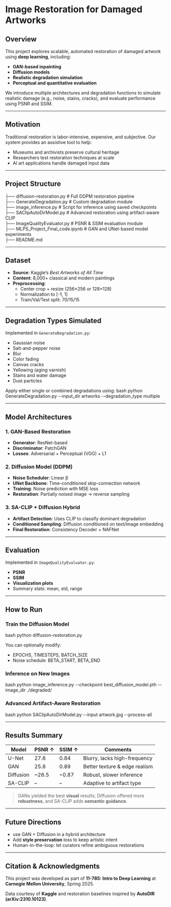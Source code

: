 # Image Restoration for Damaged Artworks

## Overview

This project explores scalable, automated restoration of damaged artwork using **deep learning**, including:
- **GAN-based inpainting**
- **Diffusion models**
- **Realistic degradation simulation**
- **Perceptual and quantitative evaluation**

We introduce multiple architectures and degradation functions to simulate realistic damage (e.g., noise, stains, cracks), and evaluate performance using PSNR and SSIM.

---

## Motivation

Traditional restoration is labor-intensive, expensive, and subjective. Our system provides an assistive tool to help:
- Museums and archivists preserve cultural heritage
- Researchers test restoration techniques at scale
- AI art applications handle damaged input data

---

## Project Structure
├── diffusion-restoration.py              # Full DDPM restoration pipeline           
├── GenerateDegradation.py                # Custom degradation module           
├── image_inference.py                    # Script for inference using saved checkpoints           
├── SAClipAutoDirModel.py                 # Advanced restoration using artifact-aware CLIP           
├── ImageQualityEvaluator.py              # PSNR & SSIM evaluation module            
├── MLPS_Project_Final_code.ipynb         # GAN and UNet-based model experiments           
├── README.md                                 

---

## Dataset

- **Source**: Kaggle’s *Best Artworks of All Time*
- **Content**: 8,000+ classical and modern paintings
- **Preprocessing**:
  - Center crop + resize (256×256 or 128×128)
  - Normalization to [-1, 1]
  - Train/Val/Test split: 70/15/15

---

## Degradation Types Simulated

Implemented in `GenerateDegradation.py`:

- Gaussian noise
- Salt-and-pepper noise
- Blur
- Color fading
- Canvas cracks
- Yellowing (aging varnish)
- Stains and water damage
- Dust particles

Apply either single or combined degradations using:
bash
python GenerateDegradation.py 
--input_dir artworks
--degradation_type multiple

---

## Model Architectures

### 1. **GAN-Based Restoration**
- **Generator**: ResNet-based
- **Discriminator**: PatchGAN
- **Losses**: Adversarial + Perceptual (VGG) + L1

### 2. **Diffusion Model (DDPM)**
- **Noise Scheduler**: Linear β
- **UNet Backbone**: Time-conditioned skip-connection network
- **Training**: Noise prediction with MSE loss
- **Restoration**: Partially noised image → reverse sampling

### 3. **SA-CLIP + Diffusion Hybrid**
- **Artifact Detection**: Uses CLIP to classify dominant degradation
- **Conditioned Sampling**: Diffusion conditioned on text/image embedding
- **Final Restoration**: Consistency Decoder + NAFNet

---

## Evaluation

Implemented in `ImageQualityEvaluator.py`:
- **PSNR**
- **SSIM**
- **Visualization plots**
- Summary stats: mean, std, range

---

## How to Run

### Train the Diffusion Model

bash python diffusion-restoration.py

You can optionally modify:
- EPOCHS, TIMESTEPS, BATCH_SIZE
- Noise schedule: BETA_START, BETA_END

### Inference on New Images

bash python image_inference.py 
--checkpoint best_diffusion_model.pth 
--image_dir ./degraded/

### Advanced Artifact-Aware Restoration

bash python SAClipAutoDirModel.py 
--input artwork.jpg 
--process-all

---

## Results Summary

| Model      | PSNR ↑ | SSIM ↑ | Comments                        |
|------------|--------|--------|---------------------------------|
| U-Net      | 27.6   | 0.84   | Blurry, lacks high-frequency    |
| GAN        | 25.8   | 0.89   | Better texture & edge realism   |
| Diffusion  | ~26.5  | ~0.87  | Robust, slower inference        |
| SA-CLIP    | –      | –      | Adaptive to artifact type       |

> GANs yielded the best **visual** results; Diffusion offered more **robustness**, and SA-CLIP adds **semantic guidance**.

---

## Future Directions

- use GAN + Diffusion in a hybrid architecture
- Add **style preservation** loss to keep artistic intent
- Human-in-the-loop: let curators refine ambiguous restorations

---

## Citation & Acknowledgments

This project was developed as part of **11-785: Intro to Deep Learning** at **Carnegie Mellon University**, Spring 2025.  

Data courtesy of **Kaggle** and restoration baselines inspired by **AutoDIR (arXiv:2310.10123)**.
